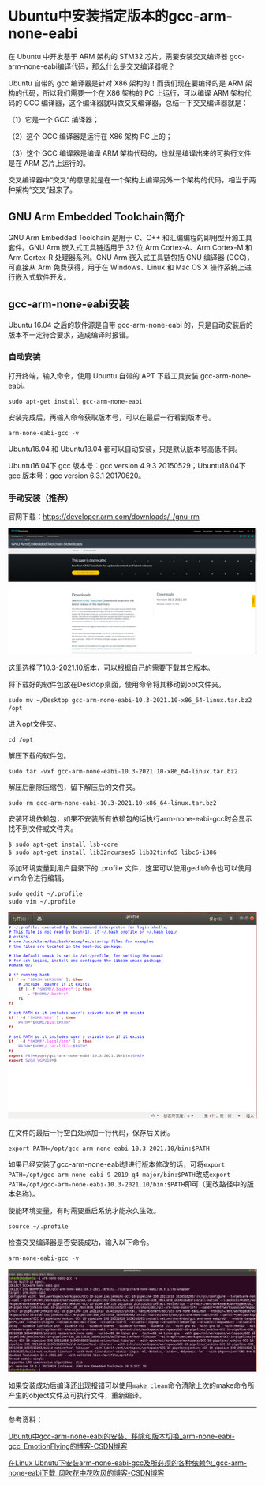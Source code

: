 # Ubuntu中安装指定版本的gcc-arm-none-eabi

在 Ubuntu 中开发基于 ARM 架构的 STM32 芯片，需要安装交叉编译器 gcc-arm-none-eabi编译代码，那么什么是交叉编译器呢？

Ubuntu 自带的 gcc 编译器是针对 X86 架构的！而我们现在要编译的是 ARM 架构的代码，所以我们需要一个在 X86 架构的 PC 上运行，可以编译 ARM 架构代码的 GCC 编译器，这个编译器就叫做交叉编译器，总结一下交叉编译器就是：

（1）它是一个 GCC 编译器；

（2）这个 GCC 编译器是运行在 X86 架构 PC 上的；

（3）这个 GCC 编译器是编译 ARM 架构代码的，也就是编译出来的可执行文件是在 ARM 芯片上运行的。

交叉编译器中“交叉”的意思就是在一个架构上编译另外一个架构的代码，相当于两种架构“交叉”起来了。

## GNU Arm Embedded Toolchain简介

GNU Arm Embedded Toolchain 是用于 C、C++ 和汇编编程的即用型开源工具套件。GNU Arm 嵌入式工具链适用于 32 位 Arm Cortex-A、Arm Cortex-M 和 Arm Cortex-R 处理器系列。GNU Arm 嵌入式工具链包括 GNU 编译器 (GCC)，可直接从 Arm 免费获得，用于在 Windows、Linux 和 Mac OS X 操作系统上进行嵌入式软件开发。

## gcc-arm-none-eabi安装

Ubuntu 16.04 之后的软件源是自带 gcc-arm-none-eabi 的，只是自动安装后的版本不一定符合要求，造成编译时报错。

### 自动安装

打开终端，输入命令，使用 Ubuntu 自带的 APT 下载工具安装 gcc-arm-none-eabi。

```
sudo apt-get install gcc-arm-none-eabi
```

安装完成后，再输入命令获取版本号，可以在最后一行看到版本号。

```
arm-none-eabi-gcc -v
```

Ubuntu16.04 和 Ubuntu18.04 都可以自动安装，只是默认版本号高低不同。

Ubuntu16.04下 gcc 版本号：gcc version 4.9.3 20150529；Ubuntu18.04下 gcc 版本号：gcc version 6.3.1 20170620。

### 手动安装（推荐）

官网下载：https://developer.arm.com/downloads/-/gnu-rm

![20230622134304](Ubuntu中安装指定版本的gcc-arm-none-eabi/20230622134304.png)

这里选择了10.3-2021.10版本，可以根据自己的需要下载其它版本。 

将下载好的软件包放在Desktop桌面，使用命令将其移动到opt文件夹。

```
sudo mv ~/Desktop gcc-arm-none-eabi-10.3-2021.10-x86_64-linux.tar.bz2 /opt
```

进入opt文件夹。

```
cd /opt
```

解压下载的软件包。

```
sudo tar -vxf gcc-arm-none-eabi-10.3-2021.10-x86_64-linux.tar.bz2
```

解压后删除压缩包，留下解压后的文件夹。

```
sudo rm gcc-arm-none-eabi-10.3-2021.10-x86_64-linux.tar.bz2
```

安装环境依赖包，如果不安装所有依赖包的话执行arm-none-eabi-gcc时会显示找不到文件或文件夹。

```
$ sudo apt-get install lsb-core
$ sudo apt-get install lib32ncurses5 lib32tinfo5 libc6-i386
```

添加环境变量到用户目录下的 .profile 文件，这里可以使用gedit命令也可以使用vim命令进行编辑。

```
sudo gedit ~/.profile
sudo vim ~/.profile
```

![20230622135250](Ubuntu中安装指定版本的gcc-arm-none-eabi/20230622135250.png)

在文件的最后一行空白处添加一行代码，保存后关闭。

```
export PATH=/opt/gcc-arm-none-eabi-10.3-2021.10/bin:$PATH
```

如果已经安装了gcc-arm-none-eabi想进行版本修改的话，可将`export PATH=/opt/gcc-arm-none-eabi-9-2019-q4-major/bin:$PATH`改成`export PATH=/opt/gcc-arm-none-eabi-10.3-2021.10/bin:$PATH`即可（更改路径中的版本名称）。

使能环境变量，有时需要重启系统才能永久生效。

```
source ~/.profile
```

检查交叉编译器是否安装成功，输入以下命令。

```
arm-none-eabi-gcc -v
```

![20230622140034](Ubuntu中安装指定版本的gcc-arm-none-eabi/20230622140034.png)

如果安装成功后编译还出现报错可以使用`make clean`命令清除上次的make命令所产生的object文件及可执行文件，重新编译。



****

参考资料：

[Ubuntu中gcc-arm-none-eabi的安装、移除和版本切换_arm-none-eabi-gcc_EmotionFlying的博客-CSDN博客](https://blog.csdn.net/qq_20016593/article/details/125343260)

[在Linux Ubnutu下安装arm-none-eabi-gcc及所必须的各种依赖包_gcc-arm-none-eabi下载_风吹花中花吹风的博客-CSDN博客](https://blog.csdn.net/qq_35333978/article/details/109738462)
